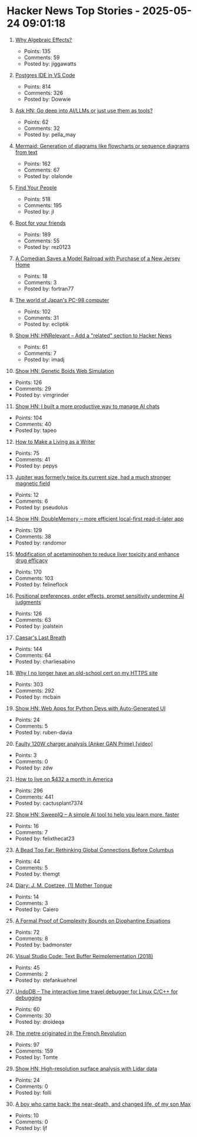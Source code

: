 # Hacker News Top Stories - 2025-05-24 09:01:18

1. [Why Algebraic Effects?](https://antelang.org/blog/why_effects/)
   - Points: 135
   - Comments: 59
   - Posted by: jiggawatts

2. [Postgres IDE in VS Code](https://techcommunity.microsoft.com/blog/adforpostgresql/announcing-a-new-ide-for-postgresql-in-vs-code-from-microsoft/4414648)
   - Points: 814
   - Comments: 326
   - Posted by: Dowwie

3. [Ask HN: Go deep into AI/LLMs or just use them as tools?](undefined)
   - Points: 62
   - Comments: 32
   - Posted by: pella_may

4. [Mermaid: Generation of diagrams like flowcharts or sequence diagrams from text](https://github.com/mermaid-js/mermaid)
   - Points: 162
   - Comments: 67
   - Posted by: olalonde

5. [Find Your People](https://foundersatwork.posthaven.com/find-your-people)
   - Points: 518
   - Comments: 195
   - Posted by: jl

6. [Root for your friends](https://josephthacker.com/personal/2025/05/13/root-for-your-friends.html)
   - Points: 189
   - Comments: 55
   - Posted by: rez0123

7. [A Comedian Saves a Model Railroad with Purchase of a New Jersey Home](https://www.wsj.com/lifestyle/model-railroad-james-murray-ac709a96)
   - Points: 18
   - Comments: 3
   - Posted by: fortran77

8. [The world of Japan's PC-98 computer](https://strangecomforts.com/the-strange-world-of-japans-pc-98-computer/)
   - Points: 102
   - Comments: 31
   - Posted by: ecliptik

9. [Show HN: HNRelevant – Add a "related" section to Hacker News](https://github.com/imdj/HNRelevant)
   - Points: 61
   - Comments: 7
   - Posted by: imadj

10. [Show HN: Genetic Boids Web Simulation](https://attentionmech.github.io/genetic-boids/)
   - Points: 126
   - Comments: 29
   - Posted by: vimgrinder

11. [Show HN: I built a more productive way to manage AI chats](https://contextch.at)
   - Points: 104
   - Comments: 40
   - Posted by: tapeo

12. [How to Make a Living as a Writer](https://thewalrus.ca/how-to-make-a-living-as-a-writer/)
   - Points: 75
   - Comments: 41
   - Posted by: pepys

13. [Jupiter was formerly twice its current size, had a much stronger magnetic field](https://phys.org/news/2025-05-jupiter-current-size-stronger-magnetic.html)
   - Points: 12
   - Comments: 6
   - Posted by: pseudolus

14. [Show HN: DoubleMemory – more efficient local-first read-it-later app](https://doublememory.com)
   - Points: 129
   - Comments: 38
   - Posted by: randomor

15. [Modification of acetaminophen to reduce liver toxicity and enhance drug efficacy](https://www.societyforscience.org/regeneron-sts/2025-student-finalists/chloe-lee/)
   - Points: 170
   - Comments: 103
   - Posted by: felineflock

16. [Positional preferences, order effects, prompt sensitivity undermine AI judgments](https://www.cip.org/blog/llm-judges-are-unreliable)
   - Points: 126
   - Comments: 63
   - Posted by: joalstein

17. [Caesar's Last Breath](https://charliesabino.com/caesars-last-breath/)
   - Points: 144
   - Comments: 64
   - Posted by: charliesabino

18. [Why I no longer have an old-school cert on my HTTPS site](https://rachelbythebay.com/w/2025/05/22/ssl/)
   - Points: 303
   - Comments: 292
   - Posted by: mcbain

19. [Show HN: Web Apps for Python Devs with Auto-Generated UI](https://davia.ai/)
   - Points: 24
   - Comments: 5
   - Posted by: ruben-davia

20. [Faulty 120W charger analysis (Anker GAN Prime) [video]](https://www.youtube.com/watch?v=-JV5VGO55-I)
   - Points: 3
   - Comments: 0
   - Posted by: zdw

21. [How to live on $432 a month in America](https://shagbark.substack.com/p/how-to-live-on-432-a-month-in-america)
   - Points: 296
   - Comments: 441
   - Posted by: cactusplant7374

22. [Show HN: SweepIQ – A simple AI tool to help you learn more, faster](https://www.sweepiq.com)
   - Points: 16
   - Comments: 7
   - Posted by: felixthecat23

23. [A Bead Too Far: Rethinking Global Connections Before Columbus](https://peterfrankopan.substack.com/p/a-bead-too-far-rethinking-global)
   - Points: 44
   - Comments: 5
   - Posted by: themgt

24. [Diary: J. M. Coetzee, (1) Mother Tongue](https://books.substack.com/p/diary-j-m-coetzee-1-mother-tongue)
   - Points: 14
   - Comments: 3
   - Posted by: Caiero

25. [A Formal Proof of Complexity Bounds on Diophantine Equations](https://arxiv.org/abs/2505.16963)
   - Points: 72
   - Comments: 8
   - Posted by: badmonster

26. [Visual Studio Code: Text Buffer Reimplementation (2018)](https://code.visualstudio.com/blogs/2018/03/23/text-buffer-reimplementation)
   - Points: 45
   - Comments: 2
   - Posted by: stefankuehnel

27. [UndoDB – The interactive time travel debugger for Linux C/C++ for debugging](https://undo.io/)
   - Points: 60
   - Comments: 30
   - Posted by: droideqa

28. [The metre originated in the French Revolution](https://www.abc.net.au/news/science/2025-05-20/metre-treaty-anniversary-metric-system-measurement-metrology/105302024)
   - Points: 97
   - Comments: 159
   - Posted by: Tomte

29. [Show HN: High-resolution surface analysis with Lidar data](https://github.com/r-follador/delta-relief)
   - Points: 24
   - Comments: 0
   - Posted by: folli

30. [A boy who came back: the near-death, and changed life, of my son Max](https://www.theguardian.com/lifeandstyle/2025/may/24/the-boy-who-came-back-the-near-death-and-changed-life-of-my-son-max)
   - Points: 10
   - Comments: 0
   - Posted by: ljf

